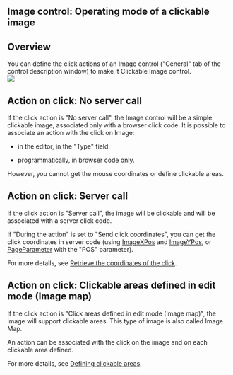 
## Image control: Operating mode of a clickable image
			



<a name="NOTE1"></a>
<a name="NOTE1_1"></a>


## Overview
<a name="overview_ELTTEXTE000108"></a>
You can define the click actions of an Image control ("General" tab of the control description window) to make it Clickable Image control.  
![](https://doc.pcsoft.fr/en-US/images/image.awp?langid=3&name=image_clic_modeFoctionnemen.gif)


<a name="NOTE2"></a>
<a name="NOTE2_1"></a>


## Action on click: No server call
<a name="action_click_server_call_ELTTEXTE000132"></a>
If the click action is "No server call", the Image control will be a simple clickable image, associated only with a browser click code. It is possible to associate an action with the click on Image: 

- in the editor, in the "Type" field. 

- programmatically, in browser code only. 




However, you cannot get the mouse coordinates or define clickable areas.

<a name="NOTE3"></a>
<a name="NOTE3_1"></a>


## Action on click: Server call
<a name="action_click_server_call_ELTTEXTE000156"></a>
If the click action is "Server call", the image will be clickable and will be associated with a server click code. 

If "During the action" is set to "Send click coordinates", you can get the click coordinates in server code (using [ImageXPos](../WDLang2/3045003.md) and [ImageYPos](../WDLang2/3045001.md), or [PageParameter](../WDLang2/3058026.md) with the "POS" parameter). 

For more details, see [Retrieve the coordinates of the click](../WDChamp/1013130.md).

<a name="NOTE4"></a>
<a name="NOTE4_1"></a>


## Action on click: Clickable areas defined in edit mode (Image map)
<a name="action_click_clickable_areas_defined_edit_mode_image_map_ELTTEXTE000180"></a>
If the click action is "Click areas defined in edit mode (Image map)", the image will support clickable areas. This type of image is also called Image Map.

An action can be associated with the click on the image and on each clickable area defined.

For more details, see [Defining clickable areas](../WDChamp/1013157.md).


